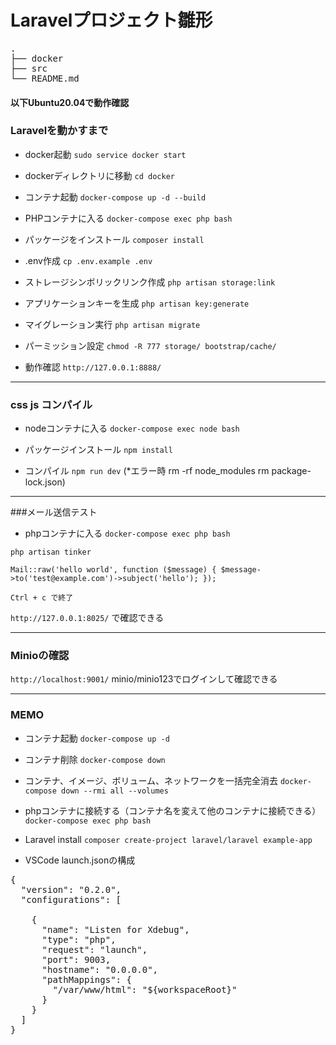 # Laravelプロジェクト雛形

<pre>
.
├── docker
├── src
└── README.md
</pre>


#### 以下Ubuntu20.04で動作確認

### Laravelを動かすまで

- docker起動
`sudo service docker start`

- dockerディレクトリに移動
`cd docker`

- コンテナ起動
`docker-compose up -d --build`

- PHPコンテナに入る
`docker-compose exec php bash`

- パッケージをインストール
`composer install`

- .env作成
`cp .env.example .env`

- ストレージシンボリックリンク作成
`php artisan storage:link`

- アプリケーションキーを生成
`php artisan key:generate`

- マイグレーション実行
`php artisan migrate`

- パーミッション設定
`chmod -R 777 storage/ bootstrap/cache/`

- 動作確認
`http://127.0.0.1:8888/`

---

### css js コンパイル

- nodeコンテナに入る
`docker-compose exec node bash`

- パッケージインストール
`npm install`

- コンパイル
`npm run dev`
(*エラー時 rm -rf node_modules rm package-lock.json)

---

###メール送信テスト

- phpコンテナに入る
`docker-compose exec php bash`

`php artisan tinker`

`Mail::raw('hello world', function ($message) { $message->to('test@example.com')->subject('hello'); });`

`Ctrl + c で終了`

`http://127.0.0.1:8025/` で確認できる

---

### Minioの確認

`http://localhost:9001/` minio/minio123でログインして確認できる

---

### MEMO

- コンテナ起動
`docker-compose up -d`

- コンテナ削除
`docker-compose down`

- コンテナ、イメージ、ボリューム、ネットワークを一括完全消去
`docker-compose down --rmi all --volumes`

- phpコンテナに接続する（コンテナ名を変えて他のコンテナに接続できる）
`docker-compose exec php bash`

- Laravel install
`composer create-project laravel/laravel example-app`

- VSCode launch.jsonの構成
<pre>
{
  "version": "0.2.0",
  "configurations": [

    {
      "name": "Listen for Xdebug",
      "type": "php",
      "request": "launch",
      "port": 9003,
      "hostname": "0.0.0.0",
      "pathMappings": {
        "/var/www/html": "${workspaceRoot}"
      }
    }
  ]
}
</pre>